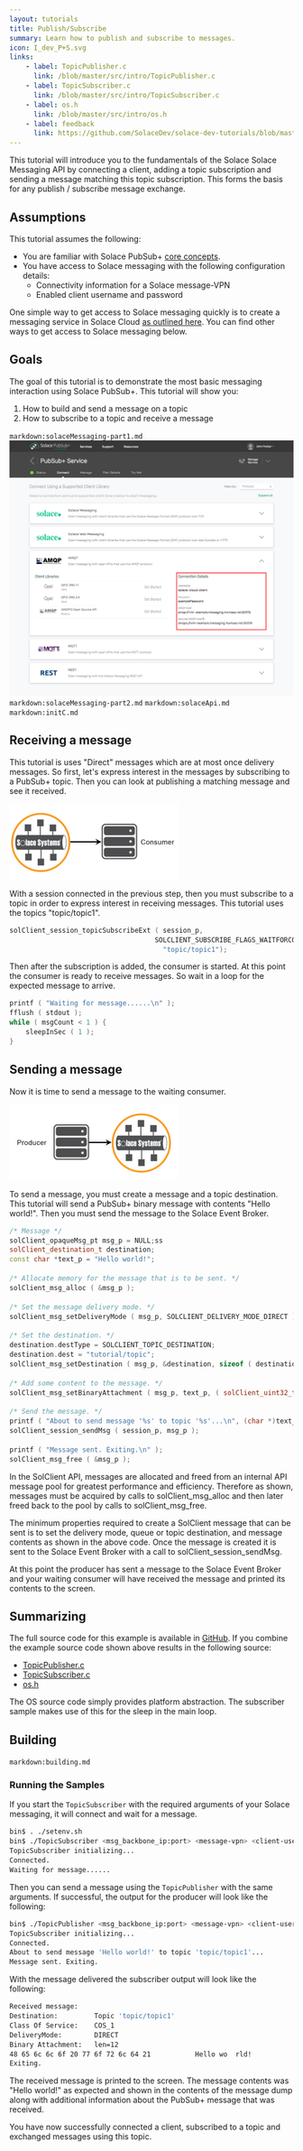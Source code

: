 ```yaml
---
layout: tutorials
title: Publish/Subscribe
summary: Learn how to publish and subscribe to messages.
icon: I_dev_P+S.svg
links:
    - label: TopicPublisher.c
      link: /blob/master/src/intro/TopicPublisher.c
    - label: TopicSubscriber.c
      link: /blob/master/src/intro/TopicSubscriber.c
    - label: os.h
      link: /blob/master/src/intro/os.h
    - label: feedback
      link: https://github.com/SolaceDev/solace-dev-tutorials/blob/master/src/pages/tutorials/c/publish-subscribe.md
---
```


This tutorial will introduce you to the fundamentals of the Solace Solace Messaging API by connecting a client, adding a topic subscription and sending a message matching this topic subscription. This forms the basis for any publish / subscribe message exchange.

## Assumptions

This tutorial assumes the following:

*   You are familiar with Solace PubSub+ [core concepts](https://docs.solace.com/PubSub-Basics/Core-Concepts.htm).
*   You have access to Solace messaging with the following configuration details:
    *   Connectivity information for a Solace message-VPN
    *   Enabled client username and password

One simple way to get access to Solace messaging quickly is to create a messaging service in Solace Cloud [as outlined here](https://solace.com/products/event-broker/cloud/). You can find other ways to get access to Solace messaging below.


## Goals

The goal of this tutorial is to demonstrate the most basic messaging interaction using Solace PubSub+. This tutorial will show you:

1.  How to build and send a message on a topic
2.  How to subscribe to a topic and receive a message


`markdown:solaceMessaging-part1.md`
![Screenshot: Messaging Connectivity Information](../../../images/screenshots/connectivity-info.png)
`markdown:solaceMessaging-part2.md`
`markdown:solaceApi.md`
`markdown:initC.md`

## Receiving a message

This tutorial is uses "Direct" messages which are at most once delivery messages. So first, let's express interest in the messages by subscribing to a PubSub+ topic. Then you can look at publishing a matching message and see it received.  

![Diagram: Receiving a Message](../../../images/diagrams/pub-sub-receiving-message-300x134.png)

With a session connected in the previous step, then you must subscribe to a topic in order to express interest in receiving messages. This tutorial uses the topics "topic/topic1".

```cpp
solClient_session_topicSubscribeExt ( session_p,
                                    SOLCLIENT_SUBSCRIBE_FLAGS_WAITFORCONFIRM,
                                      "topic/topic1");
```

Then after the subscription is added, the consumer is started. At this point the consumer is ready to receive messages. So wait in a loop for the expected message to arrive.

```cpp
printf ( "Waiting for message......\n" );
fflush ( stdout );
while ( msgCount < 1 ) {
    sleepInSec ( 1 );
}
```

## Sending a message

Now it is time to send a message to the waiting consumer.  

![Diagram: Sending a Message](../../../images/diagrams/pub-sub-sending-message-300x134.png)

To send a message, you must create a message and a topic destination. This tutorial will send a PubSub+ binary message with contents "Hello world!". Then you must send the message to the Solace Event Broker.

```cpp
/* Message */
solClient_opaqueMsg_pt msg_p = NULL;ss
solClient_destination_t destination;
const char *text_p = "Hello world!";

/* Allocate memory for the message that is to be sent. */
solClient_msg_alloc ( &msg_p );

/* Set the message delivery mode. */
solClient_msg_setDeliveryMode ( msg_p, SOLCLIENT_DELIVERY_MODE_DIRECT );

/* Set the destination. */
destination.destType = SOLCLIENT_TOPIC_DESTINATION;
destination.dest = "tutorial/topic";
solClient_msg_setDestination ( msg_p, &destination, sizeof ( destination ) );

/* Add some content to the message. */
solClient_msg_setBinaryAttachment ( msg_p, text_p, ( solClient_uint32_t ) strlen ( (char *)text_p ) );

/* Send the message. */
printf ( "About to send message '%s' to topic '%s'...\n", (char *)text_p, argv[4] );
solClient_session_sendMsg ( session_p, msg_p );

printf ( "Message sent. Exiting.\n" );
solClient_msg_free ( &msg_p );
```

In the SolClient API, messages are allocated and freed from an internal API message pool for greatest performance and efficiency. Therefore as shown, messages must be acquired by calls to solClient_msg_alloc and then later freed back to the pool by calls to solClient_msg_free.

The minimum properties required to create a SolClient message that can be sent is to set the delivery mode, queue or topic destination, and message contents as shown in the above code. Once the message is created it is sent to the Solace Event Broker with a call to solClient_session_sendMsg.

At this point the producer has sent a message to the Solace Event Broker and your waiting consumer will have received the message and printed its contents to the screen.

## Summarizing

The full source code for this example is available in [GitHub](https://github.com/SolaceSamples/solace-samples-c). If you combine the example source code shown above results in the following source:


* [TopicPublisher.c](https://github.com/SolaceSamples/solace-samples-c/blob/master/src/intro/TopicPublisher.c)
* [TopicSubscriber.c](https://github.com/SolaceSamples/solace-samples-c/blob/master/src/intro/TopicSubscriber.c)
* [os.h](https://github.com/SolaceSamples/solace-samples-c/blob/master/src/intro/os.h)

The OS source code simply provides platform abstraction. The subscriber sample makes use of this for the sleep in the main loop.

## Building

`markdown:building.md`

### Running the Samples

If you start the `TopicSubscriber` with the required arguments of your Solace messaging, it will connect and wait for a message.

```sh
bin$ . ./setenv.sh 
bin$ ./TopicSubscriber <msg_backbone_ip:port> <message-vpn> <client-username> <password> <topic>
TopicSubscriber initializing...
Connected. 
Waiting for message......
```

Then you can send a message using the `TopicPublisher` with the same arguments. If successful, the output for the producer will look like the following:

```sh
bin$ ./TopicPublisher <msg_backbone_ip:port> <message-vpn> <client-username> <password> <topic>
TopicSubscriber initializing...
Connected. 
About to send message 'Hello world!' to topic 'topic/topic1'...
Message sent. Exiting.
```

With the message delivered the subscriber output will look like the following:

```sh
Received message:
Destination:         Topic 'topic/topic1'
Class Of Service:    COS_1
DeliveryMode:        DIRECT
Binary Attachment:   len=12
48 65 6c 6c 6f 20 77 6f 72 6c 64 21           Hello wo  rld!
Exiting.
```

The received message is printed to the screen. The message contents was "Hello world!" as expected and shown in the contents of the message dump along with additional information about the PubSub+ message that was received.

You have now successfully connected a client, subscribed to a topic and exchanged messages using this topic.
